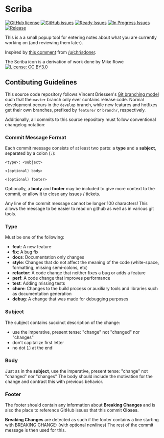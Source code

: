 # Scriba

[![GitHub license](https://img.shields.io/github/license/FuzzyWuzzie/Scriba.svg)](https://raw.githubusercontent.com/FuzzyWuzzie/Scriba/master/LICENSE) [![GitHub issues](https://img.shields.io/github/issues/FuzzyWuzzie/Scriba.svg)](https://github.com/FuzzyWuzzie/Scriba/issues) [![Ready Issues](https://img.shields.io/waffle/label/FuzzyWuzzie/Scriba/ready.svg)](https://waffle.io/FuzzyWuzzie/Scriba) [![In Progress Issues](https://img.shields.io/waffle/label/FuzzyWuzzie/Scriba/in%20progress.svg)](https://waffle.io/FuzzyWuzzie/Scriba) [![Release](https://img.shields.io/github/release/FuzzyWuzzie/Scriba.svg)](https://github.com/FuzzyWuzzie/Scriba/releases)

This is a a small popup tool for entering notes about what you are currently working on (and reviewing them later).

Inspired by [this comment](https://www.reddit.com/r/programming/comments/4otbqr/programmer_interrupted/d4fji2g) from [/u/chrisdoner](https://www.reddit.com/user/chrisdoner).

The Scriba icon is a derivation of work done by Mike Rowe [![License: CC BY3.0](https://img.shields.io/badge/License-CC%20BY%203.0-lightgrey.svg)](http://creativecommons.org/licenses/by/3.0/)

## Contibuting Guidelines

This source code repository follows Vincent Driessen's
[Git branching model](http://nvie.com/posts/a-successful-git-branching-model/) such that the
`master` branch only ever contains release code. Normal development occurs in the `develop` branch,
while new features and hotfixes get their own branches, prefixed by `feature/` or `branch/`,
respectively.

Additionally, all commits to this source repository must follow conventional changelog notation:

### Commit Message Format

Each commit message consists of at least two parts: a **type** and a **subject**, separated by a colon (`:`):

```
<type>: <subject>

<(optional) body>

<(optional) footer>
```

Optionally, a **body** and **footer** may be included to give more context to the commit, or allow it to
close any issues / tickets.

Any line of the commit message cannot be longer 100 characters! This allows the message to be easier
to read on github as well as in various git tools.

### Type

Must be one of the following:

* **feat**: A new feature
* **fix**: A bug fix
* **docs**: Documentation only changes
* **style**: Changes that do not affect the meaning of the code (white-space, formatting, missing
  semi-colons, etc)
* **refactor**: A code change that neither fixes a bug or adds a feature
* **perf**: A code change that improves performance
* **test**: Adding missing tests
* **chore**: Changes to the build process or auxiliary tools and libraries such as documentation
  generation
* **debug**: A change that was made for debugging purposes

### Subject

The subject contains succinct description of the change:

* use the imperative, present tense: "change" not "changed" nor "changes"
* don't capitalize first letter
* no dot (.) at the end

### Body

Just as in the **subject**, use the imperative, present tense: "change" not "changed" nor "changes"
The body should include the motivation for the change and contrast this with previous behavior.

### Footer

The footer should contain any information about **Breaking Changes** and is also the place to
reference GitHub issues that this commit **Closes**.

**Breaking Changes** are detected as such if the footer contains a line starting with BREAKING CHANGE:
(with optional newlines) The rest of the commit message is then used for this.